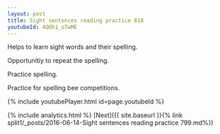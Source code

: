 ```yaml
---
layout: post
title: Sight sentences reading practice 818
youtubeId: 4QOh1_oTwME
---
```

 
 
Helps to learn sight words and their spelling.

Opportunitiy to repeat the spelling. 

Practice spelling. 
 
Practice for spelling bee competitions. 
 
{% include youtubePlayer.html id=page.youtubeId %}
 
 
{% include analytics.html %} 
[Next]({{ site.baseurl }}{% link  split1/_posts/2016-06-14-Sight sentences reading practice 799.md%})
 
